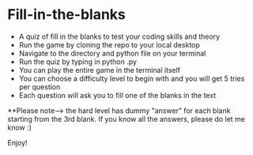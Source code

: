 # Fill-in-the-blanks
- A quiz of fill in the blanks to test your coding skills and theory
- Run the game by cloning the repo to your local desktop
- Navigate to the directory and python file on your terminal 
- Run the quiz by typing in python <filename>.py
- You can play the entire game in the terminal itself 
- You can choose a difficulty level to begin with and you will get 5 tries per question 
- Each question will ask you to fill one of the blanks in the text 

**Please note--> the hard level has dummy "answer" for each blank starting from the 3rd blank. If you know all the answers, please do let me know :)

Enjoy!



